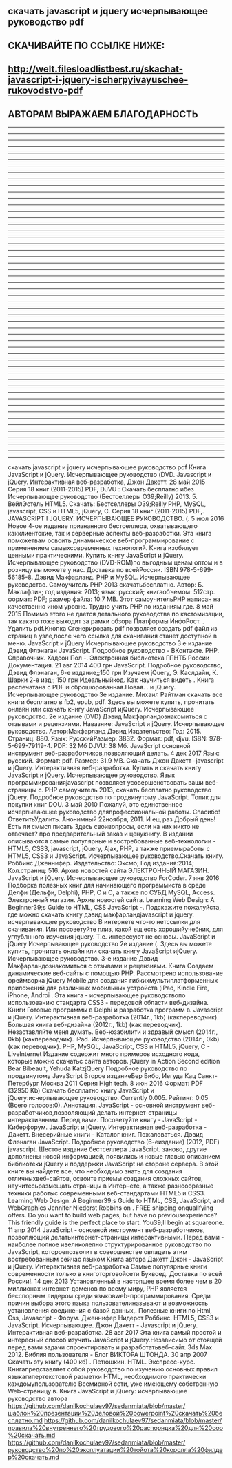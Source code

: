 скачать javascript и jquery исчерпывающее руководство pdf
--------------------------------------------------
СКАЧИВАЙТЕ ПО ССЫЛКЕ НИЖЕ:
--------------------------------------------------
http://welt.filesloadlistbest.ru/skachat-javascript-i-jquery-ischerpyivayuschee-rukovodstvo-pdf
--------------------------------------------------
АВТОРАМ ВЫРАЖАЕМ БЛАГОДАРНОСТЬ
--------------------------------------------------
--------------------------------------------------
--------------------------------------------------
--------------------------------------------------
--------------------------------------------------
--------------------------------------------------
--------------------------------------------------
--------------------------------------------------
--------------------------------------------------
--------------------------------------------------
--------------------------------------------------
--------------------------------------------------
--------------------------------------------------
--------------------------------------------------
--------------------------------------------------
--------------------------------------------------
--------------------------------------------------
--------------------------------------------------
--------------------------------------------------
--------------------------------------------------
--------------------------------------------------
--------------------------------------------------
--------------------------------------------------
--------------------------------------------------
--------------------------------------------------
--------------------------------------------------
--------------------------------------------------
--------------------------------------------------
--------------------------------------------------
--------------------------------------------------
--------------------------------------------------
--------------------------------------------------
--------------------------------------------------
--------------------------------------------------
--------------------------------------------------
--------------------------------------------------
--------------------------------------------------
--------------------------------------------------
--------------------------------------------------
--------------------------------------------------
--------------------------------------------------
--------------------------------------------------
--------------------------------------------------
--------------------------------------------------
--------------------------------------------------
--------------------------------------------------
--------------------------------------------------
--------------------------------------------------
--------------------------------------------------
--------------------------------------------------
--------------------------------------------------
--------------------------------------------------
--------------------------------------------------
скачать javascript и jquery исчерпывающее руководство pdf Книга JavaScript и jQuery. Исчерпывающее руководство (DVD. Javascript и jQuery. Интерактивная веб-разработка, Джон Дакетт. 28 май 2015  Серия 18 книг (2011-2015) PDF, DJVU  : Скачать бесплатно ибез  Исчерпывающее руководство (Бестселлеры O39;Reilly)  2013. 5. ВейлЭстель  HTML5.  Скачать: Бестселлеры O39;Reilly  PHP, MySQL, javascript, CSS и HTML5, jQuery, C. Серия 18 книг (2011-2015) PDF,. JAVASCRIPT I JQUERY. ИСЧЕРПЫВАЮЩЕЕ РУКОВОДСТВО. (. 5 июл 2016  Новое 4-ое издание признанного бестселлера, охватывающего какклиентские, так и серверные аспекты веб-разработки. Эта книга поможетвам освоить динамическое веб-программирование с применением самыхсовременных технологий. Книга изобилует ценными практическими. Купить книгу JavaScript и jQuery. Исчерпывающее руководство (DVD-ROM)по выгодным ценам оптом и в розницу вы можете у нас. Доставка по всейРоссии. ISBN 978-5-699-56185-8. Дэвид Макфарланд. PHP и MySQL. Исчерпывающее руководство. Самоучитель PHP 2013 скачатьбесплатно. Автор: Б. Маклафлин; год издания: 2013; язык: русский; книгаобъемом: 512стр. формат: PDF; размер файла: 10.7 MB. Этот самоучительPHP написан на качественно ином уровне. Трудно учить PHP по изданиям,где. 8 май 2015  Помимо этого не дается детального руководства по кастомизации, так какэто тоже выходит за рамки обзора Платформы ИнфоРост. . Удалить pdf.Кнопка Сгенерировать pdf позволяет создать pdf файл из страниц в узле,после чего ссылка для скачивания станет доступной в меню. JavaScript и jQuery Исчерпывающее руководство 3 е издание
Дэвид Флэнаган JavaScript. Подробное руководство - ВКонтакте. PHP. Справочник. Хадсон Пол -. Электронная библиотека ГПНТБ России  Документация. 21 авг 2014  400 грн JavaScript. Подробное руководство, Дэвид Флэнаган, 6-е издание;;150 грн Изучаем jQuery, Э. Каслдайн, К. Шарки 2-е изд;; 150 грн Идеальныйкод. Как научиться видеть . Книга распечатана с PDF и сброшюрованная.Новая. . и jQuery. Исчерпывающее руководство 3е издание. Михаил Райтман  скачать все книги бесплатно в fb2, epub, pdf. Здесь вы можете купить, прочитать онлайн или скачать книгу JavaScript иjQuery. Исчерпывающее руководство. 2е издание (DVD) Дэвид Макфарландознакомиться с отзывами и рецензиями. Навазние: JаvaScript и jQuery. Исчерпывающее руководство. Автор:Макфарланд Дэвид Издательство: Год: 2015. Страниц: 880. Язык: РусскийРазмер: 3832. Формат: pdf, djvu. ISBN: 978-5-699-79119-4. PDF: 32 Мб DJVU: 38 Мб. JavaScript  основной инструмент веб-разработчиков,позволяющий делать. 4 дек 2017  Язык: русский. Формат: pdf. Размер: 31.9 MB. Скачать Джон Дакетт -javascript и jQuery. Интерактивная веб-разработка. Купить и скачать книгу JavaScript и jQuery. Исчерпывающее руководство. Язык программированияjavascript позволяет усовершенствовать ваши веб-страницы с. PHP самоучитель 2013, скачать бесплатно руководство
jQuery. Подробное руководство по продвинутому JavaScript. Топик для покупки книг  DOU. 3 май 2010  Пожалуй, это единственное исчерпывающее руководство дляпрофессиональной работы. Спасибо! ОтветитьУдалить. Анонимный 22ноября, 2011. И ещ раз Добрый день! Есть ли смысл писать Здесь своивопросы, если на них никто не отвечает? про предварительный заказ и ценукнигу. В издании описываются самые популярные и востребованные веб-технологии - HTML5, CSS3, javascript, jQuery, Ajax, PHP, а также приемыработы с  HTML5, CSS3 и JavaScript. Исчерпывающее руководство.Скачать книгу. Роббинс Дженнифер. Издательство: Эксмо; Год издания:2014; Кол.страниц: 516. Архив новостей сайта ЭЛЕКТРОННЫЙ МАГАЗИН. JаvaScript и jQuery. Исчерпывающее руководство  ForCoder. 7 янв 2016  Подборка полезных книг для начинающего программиста в среде Делфи (Дельфи, Delphi), PHP, C и С, а также по СУБД MySQL, Access. Электронный магазин. Архив новостей сайта. Learning Web Design: A Beginner39;s Guide to HTML, CSS
JavaScript -. Подскажите пожалуйста, где можно скачать книгу дэвид макфарландjavascript и jquery. исчерпывающее руководство В интернете что-то нетссылки для скачивания. Или посоветуйте плиз, какой ещ есть хорошийучебник, для углублнного изучения jquery. Т.е. интересуют не основы. JavaScript и jQuery Исчерпывающее руководство 2е издание (. Здесь вы можете купить, прочитать онлайн или скачать книгу JavaScript иjQuery. Исчерпывающее руководство. 3-е издание Дэвид Макфарландознакомиться с отзывами и рецензиями. Книга Создаем динамические веб-сайты с помощью PHP. Рассмотрено использование фреймворка jQuery Mobile для создания гибкихмультиплатформенных приложений для различных мобильных устройств (iPad, Kindle Fire, iPhone, Androi .  Эта книга - исчерпывающее руководствопо использованию стандарта CSS3 - передовой области веб-дизайна. Книги  Готовые программы в Delphi и разработка программ в. Javascript и jQuery. Интерактивная веб-разработка (2014г., 1kb) (какпереводчик). Большая книга веб-дизайна (2012г., 1kb) (как переводчик). Незаставляйте меня думать. Веб-юзабилити и здравый смысл (2014г., 0kb) (какпереводчик). iPad. Исчерпывающее руководство (2014г., 0kb) (как переводчик). PHP, MySQL, JavaScript, CSS и HTML5, jQuery, C  - LiveInternet
Издание содержит много примеров исходного кода, которые можно скачатьс сайта авторов.  jQuery in Action Second edition Bear Bibeault, Yehuda KatzjQuery Подробное руководство по продвинутому JavaScript Второе изданиеБер Бибо, Иегуда Кац Санкт-Петербург  Москва 2011 Серия High tech. 8 июн 2016  Формат: PDF (32950 Kb) Скачать бесплатно книгу JavaScript и jQuery:исчерпывающее руководство. Currently 0.005. Рейтинг: 0.05 (Всего голосов:0). Аннотация. JavaScript - основной инструмент веб-разработчиков,позволяющий делать интернет-страницы интерактивными. Перед вами. Посоветуйте книгу - JavaScript - Киберфорум. JavaScript и jQuery. Интерактивная веб-разработка - Дакетт. Внесерийные книги - Каталог книг. Пожаловаться. Дэвид Флэнаган JavaScript. Подробное руководство (6-еиздание) (2012, PDF) javascript. Шестое издание бестселлера JavaScript. заново, другие дополнены новой информацией, появились и новые главыс описанием библиотеки jQuery и поддержки JavaScript на стороне сервера. В этой книге вы найдете все, что необходимо знать для создания отличныхвеб-сайтов, освоите приемы создания сложных сайтов, научитесьразмещать страницы в Интернете, а также разнообразные техники работыс современными веб-стандартами HTML5 и CSS3. Learning Web Design: A Beginner39;s Guide to HTML, CSS, JavaScript, and WebGraphics Jennifer Niederst Robbins on . FREE shipping onqualifying offers. Do you want to build web pages, but have no previousexperience? This friendly guide is the perfect place to start. You39;ll begin at squareone. 11 апр 2014  JavaScript - основной инструмент веб-разработчиков, позволяющий делатьинтернет-страницы интерактивными. Перед вами - наиболее полное ивеликолепно структурированное руководство по JavaScript, котороепозволит в совершенстве овладеть этим востребованным сейчас языком
Книга автора Дакетт Джон - JavaScript и jQuery. Интерактивная веб-разработка Самые популярные книги современности только в книготорговойсети Буквоед. Доставка по всей России!. 14 дек 2013  Установленный в настоящее время более чем в 20 миллионах интернет-доменов по всему миру, PHP является бесспорным лидером среди языковweb-программирования. Среди причин выбора этого языка пользователиназывают и возможность установления соединения с базой данных,. Полезные книги по Html, Css, Javascript   - Форум. Дженнифер Нидерст Роббинс. HTML5, CSS3 и JavaScript. Исчерпывающее. Джон Дакетт - Javascript и jQuery. Интерактивная веб-разработка. 28 авг 2017  Эта книга  самый простой и интересный способ изучить JavaScript и jQuery.Независимо от стоящей перед вами задачи  спроектировать и разработатьвеб-сайт. 3ds Max 2012. Библия пользователя - Блог ВИКТОРА ШТОНДА. 30 апр 2007  Скачать эту книгу (400 кб)  . Петюшкин. HTML. Экспресс-курс. Книгапредставляет собой руководство по изучению основных правил языкагипертекстовой разметки HTML, необходимого практически каждомупользователю Всемирной сети, уже имеющему собственную Web-страницу в. Книга JavaScript и jQuery: исчерпывающее руководство автора
https://github.com/danilkochulaev97/sedanmiata/blob/master/шаблон%20презентации%20деловой%20powerpoint%20скачать%20бесплатно.md
https://github.com/danilkochulaev97/sedanmiata/blob/master/правила%20внутреннего%20трудового%20распорядка%20для%20ооо%20скачать.md
https://github.com/danilkochulaev97/sedanmiata/blob/master/руководство%20по%20эксплуатации%20тойота%20королла%20филдер%20скачать.md